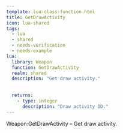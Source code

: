 ```yaml
---
template: lua-class-function.html
title: GetDrawActivity
icon: lua-shared
tags:
  - lua
  - shared
  - needs-verification
  - needs-example
lua:
  library: Weapon
  function: GetDrawActivity
  realm: shared
  description: "Get draw activity."
  
  
  returns:
    - type: integer
      description: "Draw activity ID."
---
```


<div class="lua__search__keywords">
Weapon:GetDrawActivity &#x2013; Get draw activity.
</div>
